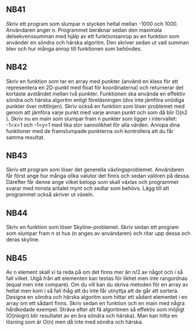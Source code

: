 ## NB41

Skriv ett program som slumpar n stycken heltal mellan -1000 och 1000. Användaren anger n. Programmet beräknar sedan den
maximala delsekvenssumman med hjälp av ett funktionsanrop av en funktion som använder en söndra och härska algoritm. Den
skriver sedan ut vad summan blev och hur många anrop till funktionen som behövdes.

## NB42

Skriv en funktion som tar en array med punkter (använd en klass för att representera en 2D-punkt med float för
koordinaterna) och returnerar det kortaste avståndet mellan två punkter. Funktionen ska använda en effektiv söndra och
härska algoritm enligt föreläsningen (dvs inte jämföra onödiga punkter över mittlinjen). Skriv också en funktion som
löser problemet med genom att jämföra varje punkt med varje annan punkt och som då blir O(n2
). Skriv nu en main som slumpar fram n punkter som ligger i intervallet: -1<x<1 och -1<y<1 med lika stor sannolikhet för
alla värden. Anropa dina funktioner med de framslumpade punkterna och kontrollera att du får samma resultat.

## NB43

Skriv ett program som löser det generella växlingsproblemet. Användaren får först ange hur många olika valutor det finns
och sedan valören på dessa. Därefter får denne ange vilket belopp som skall växlas och programmet svarar med minsta
antalet mynt och sedlar som behövs. Lägg till att programmet också skriver ut växeln.

## NB44

Skriv en funktion som löser Skyline-problemet. Skriv sedan ett program som slumpar fram n st hus (n anges av användaren)
och ritar upp dessa och deras skyline.

## NB45

Av n element skall vi ta reda på om det finns mer än n/2 av något och i så fall vilket. Utgå från att elementen kan
testas för likhet men inte rangordnas (equal men inte compare). Om du vill kan du skriva metoden för en array av heltal
men kom i så fall ihåg att du inte får utnyttja att de går att sortera. Designa en söndra och härska algoritm som hittar
ett sådant elementet i en array om ett sådant finns. Skriv sedan en funktion och en main med några hårdkodade exempel.
Sträva efter att få algoritmen så effektiv som möjligt (O(nlogn) blir resultatet av en bra söndra och härska). Man kan
hitta en lösning som är O(n) men då inte med söndra och härska.